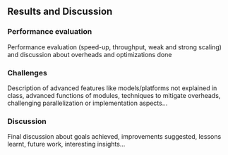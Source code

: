 ## Results and Discussion

### Performance evaluation
Performance evaluation (speed-up, throughput, weak and strong scaling) and discussion about overheads and optimizations done

### Challenges
Description of advanced features like models/platforms not explained in class, advanced functions of modules, techniques to mitigate overheads, challenging parallelization or implementation aspects...

### Discussion
Final discussion about goals achieved, improvements suggested, lessons learnt, future work, interesting insights…
